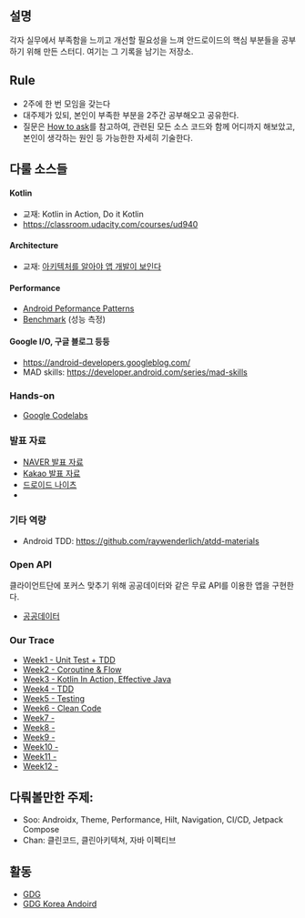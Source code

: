 ## 설명

각자 실무에서 부족함을 느끼고 개선할 필요성을 느껴 안드로이드의 핵심 부분들을 공부하기 위해 만든 스터디. 여기는 그 기록을 남기는 저장소.

## Rule

- 2주에 한 번 모임을 갖는다
- 대주제가 있되, 본인이 부족한 부분을 2주간 공부해오고 공유한다.
- 질문은 [How to ask](https://stackoverflow.com/help/how-to-ask)를 참고하여, 관련된 모든 소스 코드와 함께 어디까지 해보았고, 본인이 생각하는 원인 등 가능한한 자세히 기술한다.

## 다룰 소스들

#### Kotlin

- 교재: Kotlin in Action, Do it Kotlin
- https://classroom.udacity.com/courses/ud940

#### Architecture

- 교재: [아키텍처를 알아야 앱 개발이 보인다](http://www.kyobobook.co.kr/product/detailViewKor.laf?mallGb=KOR&ejkGb=KOR&barcode=9791190014878)

#### Performance

- [Android Peformance Patterns](https://www.youtube.com/watch?v=_ioFW3cyRV0&list=PLWz5rJ2EKKc9CBxr3BVjPTPoDPLdPIFCE)
- [Benchmark](https://developer.android.com/studio/profile/benchmark) (성능 측정)

#### Google I/O, 구글 블로그 등등

- https://android-developers.googleblog.com/
- MAD skills: https://developer.android.com/series/mad-skills

### Hands-on

- [Google Codelabs](codelabs.md)

### 발표 자료

- [NAVER 발표 자료](naver.md)
- [Kakao 발표 자료](kakao.md)
- [드로이드 나이츠](droidnights.md)
- 
### 기타 역량

- Android TDD: https://github.com/raywenderlich/atdd-materials

### Open API

클라이언트단에 포커스 맞추기 위해 공공데이터와 같은 무료 API를 이용한 앱을 구현한다.
- [공공데이터](https://www.data.go.kr/tcs/dss/selectDataSetList.do?dType=API&keyword=&detailKeyword=&publicDataPk=&recmSe=&detailText=&relatedKeyword=&commaNotInData=&commaAndData=&commaOrData=&must_not=&tabId=&dataSetCoreTf=&coreDataNm=&sort=inqireCo&relRadio=&orgFullName=&orgFilter=&org=&orgSearch=&currentPage=1&perPage=10&brm=&instt=&svcType=&kwrdArray=&extsn=&coreDataNmArray=&pblonsipScopeCode=)

### Our Trace
- [Week1 - Unit Test + TDD](week1.md)
- [Week2 - Coroutine & Flow](week2.md)
- [Week3 - Kotlin In Action, Effective Java](week3.md)
- [Week4 - TDD](week4.md)
- [Week5 - Testing](week5.md)
- [Week6 - Clean Code](week6.md)
- [Week7 - ](week7.md)
- [Week8 - ](week8.md)
- [Week9 - ](week9.md)
- [Week10 - ](week10.md)
- [Week11 - ](week11.md)
- [Week12 - ](week12.md)

## 다뤄볼만한 주제:

- Soo: Androidx, Theme, Performance, Hilt, Navigation, CI/CD, Jetpack Compose
- Chan: 클린코드, 클린아키텍쳐, 자바 이펙티브


## 활동

- [GDG](https://gdg.community.dev/)
- [GDG Korea Andoird](https://gdg.community.dev/gdg-korea-android/)

